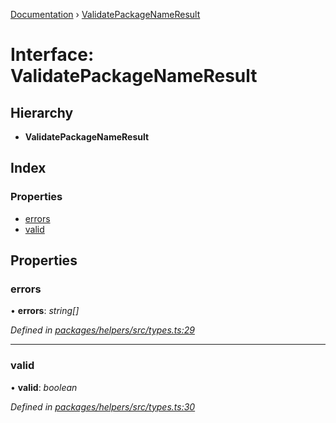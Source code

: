[Documentation](../README.md) › [ValidatePackageNameResult](validatepackagenameresult.md)

# Interface: ValidatePackageNameResult

## Hierarchy

* **ValidatePackageNameResult**

## Index

### Properties

* [errors](validatepackagenameresult.md#errors)
* [valid](validatepackagenameresult.md#valid)

## Properties

###  errors

• **errors**: *string[]*

*Defined in [packages/helpers/src/types.ts:29](https://github.com/dylanaubrey/repodog/blob/30d5d3f/packages/helpers/src/types.ts#L29)*

___

###  valid

• **valid**: *boolean*

*Defined in [packages/helpers/src/types.ts:30](https://github.com/dylanaubrey/repodog/blob/30d5d3f/packages/helpers/src/types.ts#L30)*
